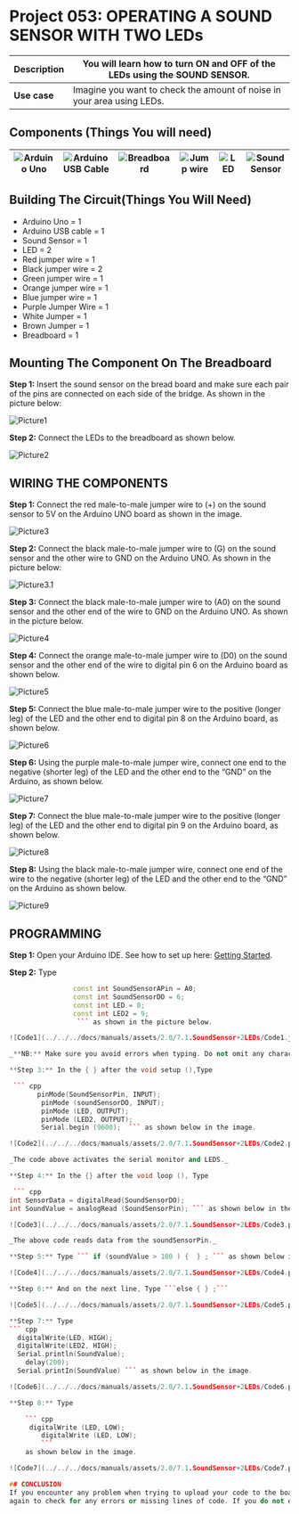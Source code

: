 # Project 053: OPERATING A SOUND SENSOR WITH TWO LEDs

| **Description** | You will learn how to turn ON and OFF of the LEDs using the SOUND SENSOR.  |
|------------------|----------------------------------------------------------------|
| **Use case**     | Imagine you want to check the amount of noise in your area using LEDs. |

## Components (Things You will need)

| ![Arduino Uno](../../../docs/manuals/assets/components/arduino.png) | ![Arduino USB Cable](../../../docs/manuals/assets/components/USB_Cable.png) | ![Breadboard](../../../docs/manuals/assets/components/breadboard.png) |![Jump wire](../../../docs/manuals/assets/components/jump_wire.png)|![LED](../../../docs/manuals/assets/components/LED.png)|![Sound Sensor](../../../docs/manuals/assets/2.0/7.3.SoundSensor%20+%20Traffic/SoundSensor.png)|
|-------------------------|-------------------------|-------------------------|-------------------------|------------------------|--------------------------|

## Building The Circuit(Things You Will Need)

- Arduino Uno = 1  
- Arduino USB cable = 1
- Sound Sensor  = 1
- LED = 2
- Red jumper wire = 1
- Black jumper wire = 2
- Green jumper wire = 1
- Orange jumper wire = 1
- Blue jumper wire = 1
- Purple Jumper Wire = 1
- White Jumper = 1
- Brown Jumper = 1
- Breadboard = 1


## Mounting The Component On The Breadboard

**Step 1:** Insert the sound sensor on the bread board and make sure each pair of the pins are connected on each side of the bridge. As shown in the picture below: 

![Picture1](../../../docs/manuals/assets/2.0/7.1.SoundSensor+2LEDs/Picture1.jpg)

**Step 2:** Connect the LEDs to the breadboard as shown below.

![Picture2](../../../docs/manuals/assets/2.0/7.1.SoundSensor+2LEDs/Picture2.jpg)


## WIRING THE COMPONENTS

**Step 1:** Connect the red male-to-male jumper wire to (+) on the sound sensor to 5V on the Arduino UNO board as shown in the image.

![Picture3](../../../docs/manuals/assets/2.0/7.1.SoundSensor+2LEDs/Picture3.jpg)

**Step 2:** Connect the black male-to-male jumper wire to (G) on the sound sensor and the other wire to GND on the Arduino UNO.  As shown in the picture below:

![Picture3.1](../../../docs/manuals/assets/2.0/7.1.SoundSensor+2LEDs/Picture3.1.jpg)

**Step 3:** Connect the black male-to-male jumper wire to (A0) on the sound sensor and the other end of the wire to GND on the Arduino UNO.  As shown in the picture below.

![Picture4](../../../docs/manuals/assets/2.0/7.1.SoundSensor+2LEDs/Picture4.jpg)

**Step 4:** Connect the orange male-to-male jumper wire to (D0) on the sound sensor and the other end of the wire to digital pin 6 on the Arduino board as shown below.

![Picture5](../../../docs/manuals/assets/2.0/7.1.SoundSensor+2LEDs/Picture5.jpg)

**Step 5:** Connect the blue male-to-male jumper wire to the positive (longer leg) of the LED and the other end to digital pin 8 on the Arduino board, as shown below.

![Picture6](../../../docs/manuals/assets/2.0/7.1.SoundSensor+2LEDs/Picture6.jpg)

**Step 6:** Using the purple male-to-male jumper wire, connect one end to the negative (shorter leg) of the LED and the other end to the “GND” on the Arduino, as shown below.

![Picture7](../../../docs/manuals/assets/2.0/7.1.SoundSensor+2LEDs/Picture7.jpg)

**Step 7:** Connect the blue male-to-male jumper wire to the positive (longer leg) of the LED and the other end to digital pin 9 on the Arduino board, as shown below.

![Picture8](../../../docs/manuals/assets/2.0/7.1.SoundSensor+2LEDs/Picture8.jpg)

**Step 8:** Using the black male-to-male jumper wire, connect one end of the wire to the negative (shorter leg) of the LED and the other end to the “GND” on the Arduino as shown below.

![Picture9](../../../docs/manuals/assets/2.0/7.1.SoundSensor+2LEDs/Picture9.jpg)

## PROGRAMMING

**Step 1:** Open your Arduino IDE. See how to set up here: [Getting Started](../../../getting-started.md).

**Step 2:** Type 
``` cpp
                const int SoundSensorAPin = A0; 
                const int SoundSensorDO = 6;
                const int LED = 8;
                const int LED2 = 9; 
                 ``` as shown in the picture below.

![Code1](../../../docs/manuals/assets/2.0/7.1.SoundSensor+2LEDs/Code1.jpg)

_**NB:** Make sure you avoid errors when typing. Do not omit any character or symbol especially the bracket {} and semicolons; and place them as you see in the image. The code that comes after the two  backslashes “//” are called comments. They are not part of the code that will be run, they only explain the lines of code. You can avoid typing them._

**Step 3:** In the { } after the void setup (),Type

 ``` cpp
       pinMode(SoundSensorPin, INPUT);
        pinMode (soundSensorDO, INPUT);  
        pinMode (LED, OUTPUT); 
        pinMode (LED2, OUTPUT);
        Serial.begin (9600);  ``` as shown below in the image.

![Code2](../../../docs/manuals/assets/2.0/7.1.SoundSensor+2LEDs/Code2.png)

_The code above activates the serial monitor and LEDS._

**Step 4:** In the {} after the void loop (), Type

 ``` cpp
int SensorData = digitalRead(SoundSensorDO); 
int SoundValue = analogRead (SoundSensorPin); ``` as shown below in the image.

![Code3](../../../docs/manuals/assets/2.0/7.1.SoundSensor+2LEDs/Code3.png)

_The above code reads data from the soundSensorPin._

**Step 5:** Type ``` if (soundValue > 100 ) {  } ; ``` as shown below in the image.

![Code4](../../../docs/manuals/assets/2.0/7.1.SoundSensor+2LEDs/Code4.png)

**Step 6:** And on the next line, Type ```else { } ;```

![Code5](../../../docs/manuals/assets/2.0/7.1.SoundSensor+2LEDs/Code5.png)

**Step 7:** Type 
``` cpp
  digitalWrite(LED, HIGH); 
  digitalWrite(LED2, HIGH);
  Serial.println(SoundValue);
    delay(200);
  Serial.printIn(SoundValue) ``` as shown below in the image.

![Code6](../../../docs/manuals/assets/2.0/7.1.SoundSensor+2LEDs/Code6.png)

**Step 8:** Type 

    ``` cpp
     digitalWrite (LED, LOW);
        digitalWrite (LED, LOW);
        ```
    as shown below in the image.

![Code7](../../../docs/manuals/assets/2.0/7.1.SoundSensor+2LEDs/Code7.png)

## CONCLUSION
If you encounter any problem when trying to upload your code to the board, run through your code 
again to check for any errors or missing lines of code. If you do not encounter any problem and the program runs as expected, Congratulations on a job well done. 

